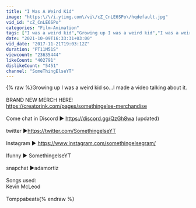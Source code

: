 ```yaml
---
title: "I Was A Weird Kid"
image: "https:\/\/i.ytimg.com\/vi\/cZ_CnLE6SPo\/hqdefault.jpg"
vid_id: "cZ_CnLE6SPo"
categories: "Film-Animation"
tags: ["I was a weird kid","Growing up I was a weird kid","I was a weird kid growing up"]
date: "2021-10-09T16:33:31+03:00"
vid_date: "2017-11-21T19:03:12Z"
duration: "PT11M51S"
viewcount: "23635444"
likeCount: "402791"
dislikeCount: "5451"
channel: "SomeThingElseYT"
---
```

{% raw %}Growing up I was a weird kid so...I made a video talking about it. <br /><br />BRAND NEW MERCH HERE:<br /><a rel="nofollow" target="blank" href="https://creatorink.com/pages/somethingelse-merchandise">https://creatorink.com/pages/somethingelse-merchandise</a><br /><br />Come chat in Discord ► <a rel="nofollow" target="blank" href="https://discord.gg/QzGh8wa">https://discord.gg/QzGh8wa</a> (updated)<br /><br />twitter ►<a rel="nofollow" target="blank" href="https://twitter.com/SomethingelseYT">https://twitter.com/SomethingelseYT</a><br /><br />Instagram ► <a rel="nofollow" target="blank" href="https://www.instagram.com/somethingelsegram/">https://www.instagram.com/somethingelsegram/</a><br /><br />Ifunny ► SomethingelseYT<br /><br />snapchat ►adamortiz<br /><br />Songs used: <br />Kevin McLeod<br /><br />Tomppabeats{% endraw %}
